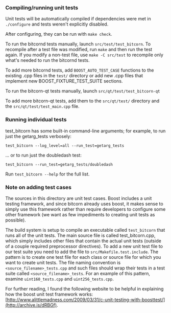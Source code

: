 ### Compiling/running unit tests

Unit tests will be automatically compiled if dependencies were met in `./configure`
and tests weren't explicitly disabled.

After configuring, they can be run with `make check`.

To run the bitcornd tests manually, launch `src/test/test_bitcorn`. To recompile
after a test file was modified, run `make` and then run the test again. If you
modify a non-test file, use `make -C src/test` to recompile only what's needed
to run the bitcornd tests.

To add more bitcornd tests, add `BOOST_AUTO_TEST_CASE` functions to the existing
.cpp files in the `test/` directory or add new .cpp files that
implement new BOOST_FIXTURE_TEST_SUITE sections.

To run the bitcorn-qt tests manually, launch `src/qt/test/test_bitcorn-qt`

To add more bitcorn-qt tests, add them to the `src/qt/test/` directory and
the `src/qt/test/test_main.cpp` file.

### Running individual tests

test_bitcorn has some built-in command-line arguments; for
example, to run just the getarg_tests verbosely:

    test_bitcorn --log_level=all --run_test=getarg_tests

... or to run just the doubledash test:

    test_bitcorn --run_test=getarg_tests/doubledash

Run `test_bitcorn --help` for the full list.

### Note on adding test cases

The sources in this directory are unit test cases.  Boost includes a
unit testing framework, and since bitcorn already uses boost, it makes
sense to simply use this framework rather than require developers to
configure some other framework (we want as few impediments to creating
unit tests as possible).

The build system is setup to compile an executable called `test_bitcorn`
that runs all of the unit tests.  The main source file is called
test_bitcorn.cpp, which simply includes other files that contain the
actual unit tests (outside of a couple required preprocessor
directives). To add a new unit test file to our test suite you need
to add the file to `src/Makefile.test.include`. The pattern is to
create one test file for each class or source file for which you want
to create unit tests.  The file naming convention is
`<source_filename>_tests.cpp` and such files should wrap their tests
in a test suite called `<source_filename>_tests`.  For an example of
this pattern, examine `uint160_tests.cpp` and `uint256_tests.cpp`.

For further reading, I found the following website to be helpful in
explaining how the boost unit test framework works:
[http://www.alittlemadness.com/2009/03/31/c-unit-testing-with-boosttest/](http://archive.is/dRBGf).
